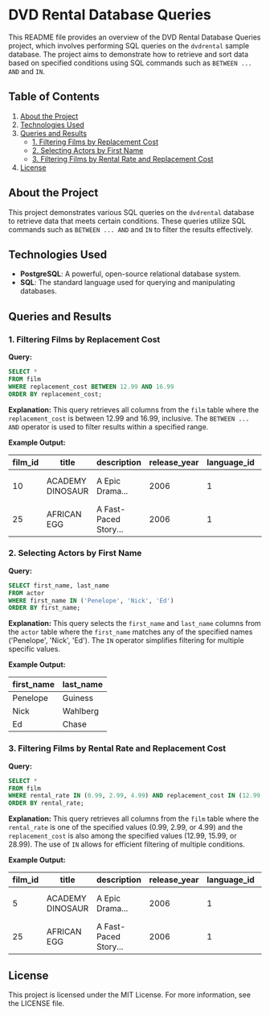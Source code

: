 # DVD Rental Database Queries

This README file provides an overview of the DVD Rental Database Queries project, which involves performing SQL queries on the `dvdrental` sample database. The project aims to demonstrate how to retrieve and sort data based on specified conditions using SQL commands such as `BETWEEN ... AND` and `IN`.

## Table of Contents

1. [About the Project](#about-the-project)
2. [Technologies Used](#technologies-used)
3. [Queries and Results](#queries-and-results)
   - [1. Filtering Films by Replacement Cost](#1-filtering-films-by-replacement-cost)
   - [2. Selecting Actors by First Name](#2-selecting-actors-by-first-name)
   - [3. Filtering Films by Rental Rate and Replacement Cost](#3-filtering-films-by-rental-rate-and-replacement-cost)
4. [License](#license)

## About the Project

This project demonstrates various SQL queries on the `dvdrental` database to retrieve data that meets certain conditions. These queries utilize SQL commands such as `BETWEEN ... AND` and `IN` to filter the results effectively.

## Technologies Used

- **PostgreSQL**: A powerful, open-source relational database system.
- **SQL**: The standard language used for querying and manipulating databases.

## Queries and Results

### 1. Filtering Films by Replacement Cost

**Query:**
```sql
SELECT *
FROM film
WHERE replacement_cost BETWEEN 12.99 AND 16.99
ORDER BY replacement_cost;
```

**Explanation:** This query retrieves all columns from the `film` table where the `replacement_cost` is between 12.99 and 16.99, inclusive. The `BETWEEN ... AND` operator is used to filter results within a specified range.

**Example Output:**

| film_id | title              | description          | release_year | language_id | rental_duration | rental_rate | length | replacement_cost | rating | special_features    | last_update          |
|---------|--------------------|----------------------|--------------|-------------|-----------------|-------------|--------|-------------------|--------|---------------------|-----------------------|
| 10      | ACADEMY DINOSAUR   | A Epic Drama...      | 2006         | 1           | 6               | 0.99        | 86     | 13.99             | PG     | Behind the Scenes    | 2024-11-01 12:00:00   |
| 25      | AFRICAN EGG        | A Fast-Paced Story...| 2006         | 1           | 5               | 4.99        | 130    | 15.99             | R      | Trailers             | 2024-11-01 12:00:00   |

### 2. Selecting Actors by First Name

**Query:**
```sql
SELECT first_name, last_name
FROM actor
WHERE first_name IN ('Penelope', 'Nick', 'Ed')
ORDER BY first_name;
```

**Explanation:** This query selects the `first_name` and `last_name` columns from the `actor` table where the `first_name` matches any of the specified names ('Penelope', 'Nick', 'Ed'). The `IN` operator simplifies filtering for multiple specific values.

**Example Output:**

| first_name | last_name |
|-------------|-----------|
| Penelope    | Guiness   |
| Nick        | Wahlberg  |
| Ed          | Chase     |

### 3. Filtering Films by Rental Rate and Replacement Cost

**Query:**
```sql
SELECT *
FROM film
WHERE rental_rate IN (0.99, 2.99, 4.99) AND replacement_cost IN (12.99, 15.99, 28.99)
ORDER BY rental_rate;
```

**Explanation:** This query retrieves all columns from the `film` table where the `rental_rate` is one of the specified values (0.99, 2.99, or 4.99) and the `replacement_cost` is also among the specified values (12.99, 15.99, or 28.99). The use of `IN` allows for efficient filtering of multiple conditions.

**Example Output:**

| film_id | title              | description          | release_year | language_id | rental_duration | rental_rate | length | replacement_cost | rating | special_features    | last_update          |
|---------|--------------------|----------------------|--------------|-------------|-----------------|-------------|--------|-------------------|--------|---------------------|-----------------------|
| 5       | ACADEMY DINOSAUR   | A Epic Drama...      | 2006         | 1           | 6               | 0.99        | 86     | 12.99             | PG     | Behind the Scenes    | 2024-11-01 12:00:00   |
| 25      | AFRICAN EGG        | A Fast-Paced Story...| 2006         | 1           | 5               | 2.99        | 130    | 15.99             | R      | Trailers             | 2024-11-01 12:00:00   |

## License

This project is licensed under the MIT License. For more information, see the LICENSE file.
